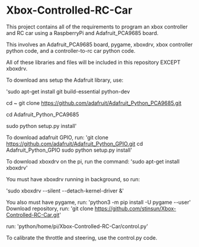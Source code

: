 # Xbox-Controlled-RC-Car
This project contains all of the requirements to program an xbox controller and RC car using a RaspberryPi and Adafruit_PCA9685 board. 

This involves an Adafruit_PCA9685 board, pygame, xboxdrv, xbox controller python code, and a controller-to-rc car python code.

All of these libraries and files will be included in this repository EXCEPT xboxdrv.


To download ans setup the Adafruit library, use:

  'sudo apt-get install git build-essential python-dev

  cd ~
  git clone https://github.com/adafruit/Adafruit_Python_PCA9685.git

  cd Adafruit_Python_PCA9685

  sudo python setup.py install'

To download adafruit GPIO, run:
  'git clone https://github.com/adafruit/Adafruit_Python_GPIO.git
  cd Adafruit_Python_GPIO
  sudo python setup.py install'

To download xboxdrv on the pi, run the command: 
  'sudo apt-get install xboxdrv'

You must have xboxdrv running in background, so run:

  'sudo xboxdrv --silent --detach-kernel-driver &'

You also must have pygame, run:
  'python3 -m pip install -U pygame --user'
Download repository, run:
'git clone https://github.com/stinsun/Xbox-Controlled-RC-Car.git'

run: 'python/home/pi/Xbox-Controlled-RC-Car/control.py'


To calibrate the throttle and steering, use the control.py code.
